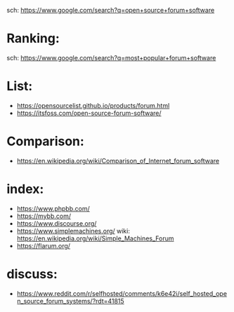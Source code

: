 sch: https://www.google.com/search?q=open+source+forum+software

# Ranking:
sch: https://www.google.com/search?q=most+popular+forum+software

# List:
- https://opensourcelist.github.io/products/forum.html
- https://itsfoss.com/open-source-forum-software/

# Comparison:
- https://en.wikipedia.org/wiki/Comparison_of_Internet_forum_software

# index:
- https://www.phpbb.com/
- https://mybb.com/
- https://www.discourse.org/
- https://www.simplemachines.org/ wiki: https://en.wikipedia.org/wiki/Simple_Machines_Forum
- https://flarum.org/

# discuss:
- https://www.reddit.com/r/selfhosted/comments/k6e42i/self_hosted_open_source_forum_systems/?rdt=41815
